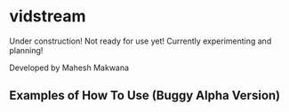 # vidstream

Under construction! Not ready for use yet! Currently experimenting and planning!

Developed by Mahesh Makwana

## Examples of How To Use (Buggy Alpha Version)

